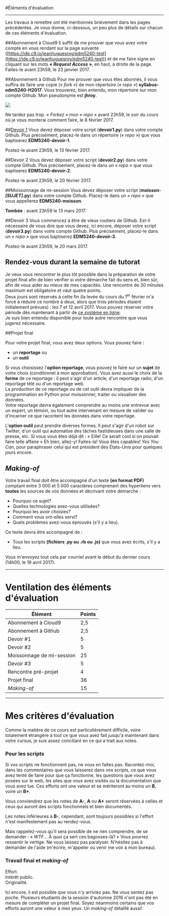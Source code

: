 #Éléments d'évaluation

-----

Les travaux à remettre ont été mentionnés brièvement dans les pages précédentes. Je vous donne, ci-dessous, un peu plus de détails sur chacun de ces éléments d'évaluation.

##Abonnement à Cloud9
Il suffit de me prouver que vous avez votre compte en vous rendant sur la page suivante ([https://ide.c9.io/jeanhuguesroy/edm5240-test](https://ide.c9.io/jeanhuguesroy/edm5240-test)) et de me faire signe en cliquant sur les mots **«&nbsp;_Request Access_&nbsp;»**, en haut, à droite de la page. Faites-le avant 23h59, le 23 janvier 2017.


##Abonnement à Github
Pour me prouver que vous êtes abonnés, il vous suffira de faire une copie (*«&nbsp;fork&nbsp;»*) de mon répertoire (*«&nbsp;repo&nbsp;»*) **syllabus-edm5240-H2017**. Vous trouverez, bien entendu, mon répertoire sur mon compte Github. Mon pseudonyme est **jhroy**.

![](/assets/fork.png)

Ne tardez pas trop. *«&nbsp;Forkez&nbsp;»* mon *«&nbsp;repo&nbsp;»* avant 23h59, le soir du cours  où je vous monterai comment faire, le 8 février 2017.

##[Devoir 1](devoir1.md)
Vous devez déposer votre script (**devoir1.py**) dans votre compte Github. Plus précisément, placez-le dans un répertoire (*«&nbsp;repo&nbsp;»*) que vous baptiserez **EDM5240-devoir-1**.

Postez-le avant 23h59, le 13 février 2017.

##Devoir 2
Vous devez déposer votre script (**devoir2.py**) dans votre compte Github. Plus précisément, placez-le dans un *«&nbsp;repo&nbsp;»* que vous baptiserez **EDM5240-devoir-2**.

Postez-le avant 23h59, le 20 février 2017.

##Moissonnage de mi-session
Vous devez déposer votre script (**moisson-_[SUJET]_.py**) dans votre compte Github. Placez-le dans un *«&nbsp;repo&nbsp;»* que vous appellerez **EDM5240-moisson**.

**Tombée**&nbsp;: avant 23h59 le 13 mars 2017.

##Devoir 3
Vous commencez à être de vieux routiers de Github. Est-il nécessaire de vous dire que vous devez, ici encore, déposer votre script (**devoir3.py**) dans votre compte Github. Plus précisément, placez-le dans un *«&nbsp;repo&nbsp;»* que vous baptiserez **EDM5240-devoir-3**.

Postez-le avant 23h59, le 20 mars 2017.

## Rendez-vous durant la semaine de tutorat

Je veux vous rencontrer le plus tôt possible dans la préparation de votre projet final afin de bien vérifier si votre démarche fait du sens et, bien sûr, afin de vous aider au mieux de mes capacités. Une rencontre de 30 minutes maximum est obligatoire et vaut quatre points.<br>
Deux jours sont réservés à cette fin (la levée du cours du 1<sup>er</sup> février m'a forcé à réduire ce nombre à deux, alors que trois périodes étaient initialement prévues)&nbsp;: les 7 et 12 avril 2017. Vous pouvez réserver votre période dès maintenant à partir de [ce système en ligne](https://taemio-free.10to8.com).<br>
Je suis bien entendu disponible pour toute autre rencontre que vous jugerez nécessaire.

##Projet final

Pour votre projet final, vous avez deux options. Vous pouvez faire&nbsp;:

- un **reportage** ou
- un **outil**

Si vous choisissez l'**option reportage**, vous pouvez le faire sur un **sujet** de votre choix (conditonnel à mon approbation). Vous avez aussi le choix de la **forme** de ce reportage&nbsp;: il peut s'agir d'un article, d'un reportage radio, d'un reportage télé ou d'un reportage web.<br>
La production de ce reportage ou de cet outil devra impliquer de la programmation en Python pour moissonner, traiter ou visualiser des données.<br>
Votre reportage devra également comprendre au moins une entrevue avec un expert, un témoin, ou tout autre intervenant en mesure de valider ou d'incarner ce que racontent les données dans votre reportage.

L'**option outil** peut prendre diverses formes. Il peut s'agir d'un robot sur Twitter, d'un outil qui automatise des tâches fastidieuses dans une salle de presse, etc. Si vous vous êtes déjà dit&nbsp;: «&nbsp;Eille! Ce serait cool si on pouvait faire telle affaire&nbsp;» Eh bien, allez-y! Faites-la! Vous êtes capables! *Yes You Can*, pour paraphraser celui qui est président des États-Unis pour quelques jours encore.

## *Making-of*

Votre travail final doit être accompagné d'un texte **(en format PDF)** comptant entre 3&nbsp;000 et 5&nbsp;000 caractères comprenant des hyperliens vers **toutes** les sources de vos données et décrivant votre démarche&nbsp;:

- Pourquoi ce sujet?
- Quelles technologies avez-vous utilisées?
- Pourquoi les avoir choisies?
- Comment vous ont-elles servi?
- Quels problèmes avez-vous éprouvés (s'il y a lieu).

Ce texte devra être accompagné de&nbsp;:

- Tous les scripts **(fichiers .py ou .rb ou .js)** que vous avez écrits, s'il y a lieu.

Vous m'envoyez tout cela par courriel avant le début du dernier cours (14h00, le 19 avril 2017).

-----

# Ventilation des éléments d'évaluation

| Élément | Points |
|---|---|
| Abonnement à Cloud9 | 2,5 |
| Abonnement à Github | 2,5 |
| Devoir #1 | 5 |
| Devoir #2 | 5 |
| Moissonnage de mi-session | 25 |
| Devoir #3 | 5 |
| Rencontre pré-projet | 4|
| Projet final | 36 |
| *Making-of* | 15 |

-----

# Mes critères d'évaluation

Comme la matière de ce cours est particulièrement difficile, voire totalement étrangère à tout ce que vous avez fait jusqu'à maintenant dans votre cursus, je suis assez conciliant en ce qui a trait aux notes.

### Pour les scripts

Si vos scripts ne fonctionnent pas, ne vous en faites pas. Racontez-moi, dans les commentaires que vous laisserez dans vos scripts, ce que vous avez tenté de faire pour que ça fonctionne, les questions que vous avez posées sur le web, les sites que vous avez visités ou la documentation que vous avez lue. Ces efforts ont une valeur et se mériteront au moins un **B**, voire un **B+**.

Vous conviendrez que les notes de **A-**, **A** ou **A+** seront réservées à celles et ceux qui auront des scripts fonctionnels et bien documentés.

Les notes inférieures à **B-**, cependant, sont toujours possibles si l'effort n'est manifestement pas au rendez-vous.

Mais rappelez-vous qu'il sera possible de ne rien comprendre, de se demander&nbsp;: «&nbsp;_WTF_… À quoi ça sert ces bagosses-là?&nbsp;» Vous pourrez ressentir le vertige. Ne vous laissez pas paralyser. N'hésitez pas à demander de l'aide (m'écrire, m'appeler ou venir me voir à mon bureau).

### Travail final et *making-of*

Effort.<br>
Intérêt public.<br>
Originalité.<br>

Ici encore, il est possible que vous n'y arriviez pas. Ne vous sentez pas *poche*. Plusieurs étudiants de la session d'automne 2016 n'ont pas été en mesure de compléter un projet final. Soyez néanmoins certains que vos efforts auront une valeur à mes yeux. Un *making-of* détaillé aussi!
